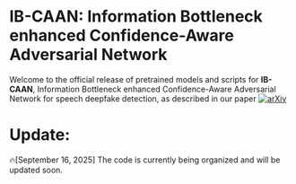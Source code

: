 # IB-CAAN: Information Bottleneck enhanced Confidence-Aware Adversarial Network

Welcome to the official release of pretrained models and scripts for **IB-CAAN**, Information Bottleneck enhanced Confidence-Aware Adversarial Network for speech deepfake detection, as described in our paper [![arXiv](https://img.shields.io/badge/arXiv-2504.05657-b31b1b.svg)]()

# Update:
🔥[September 16, 2025] The code is currently being organized and will be updated soon.

